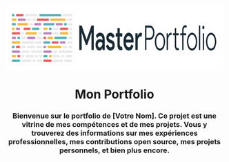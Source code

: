 <p align="center"> 
    <img src="images/masterportfolio-banner-light.png" align="center" height="150"></img>
</p>

<h1 align="center"> Mon Portfolio
 </h1> 
<h3 align="center">
Bienvenue sur le portfolio de [Votre Nom]. Ce projet est une vitrine de mes compétences et de mes projets. Vous y trouverez des informations sur mes expériences professionnelles, mes contributions open source, mes projets personnels, et bien plus encore.</h3>
